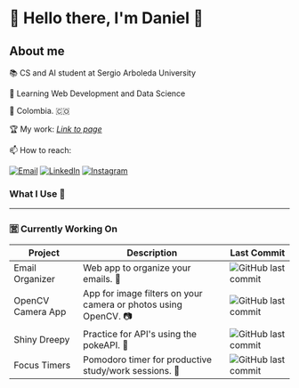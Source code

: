 # 👋 Hello there, I'm Daniel 📎

## About me
:books: CS and AI student at Sergio Arboleda University

:pencil: Learning Web Development and Data Science

📍 Colombia. :colombia:

🏆 My work: <u>*Link to page*</u>

📫 How to reach:

[![Email](https://img.shields.io/badge/Email-daniel&#46;dev@gmail&#46;com-red?logo=gmail&logoColor=red)](mailto:danielleonardomora.04@gmail.com) [![LinkedIn](https://img.shields.io/badge/LinkedIn-Daniel%20Mora-blue?logo=linkedin&logoColor=white)](https://www.linkedin.com/in/daniel-mora-523a16290/) [![Instagram](https://img.shields.io/badge/Instagram-dmora.04-E4405F?logo=instagram&logoColor=white)](https://www.instagram.com/dmora.04/)


### What I Use :brain:



---

### 🈺 Currently Working On 

| Project | Description | Last Commit | 
| --- | --- | --- |
| Email Organizer| Web app to organize your emails. :email: |![GitHub last commit](https://img.shields.io/github/last-commit/DanM854/emailOrganizer?color=darkgreen)|
| OpenCV Camera App | App for image filters on your camera or photos using OpenCV. :camera: |![GitHub last commit](https://img.shields.io/github/last-commit/DanM854/OpenCV_Camera_App?display_timestamp=committer&color=yellow)|
| Shiny Dreepy | Practice for API's using the pokeAPI. :lion:| ![GitHub last commit](https://img.shields.io/github/last-commit/DanM854/shiny_dreepy?color=ba1b1d)| 
| Focus Timers | Pomodoro timer for productive study/work sessions. :tomato: |![GitHub last commit](https://img.shields.io/github/last-commit/AlgorithmicPaws/focus-timers-ing?display_timestamp=committer&color=darkorange)|